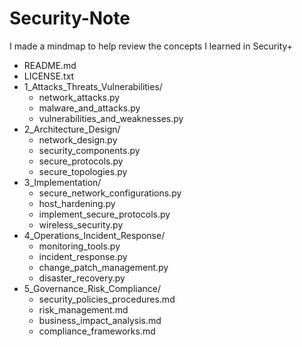 # Security-Note
I made a mindmap to help review the concepts I learned in Security+

- README.md
- LICENSE.txt
- 1_Attacks_Threats_Vulnerabilities/
  - network_attacks.py
  - malware_and_attacks.py
  - vulnerabilities_and_weaknesses.py
- 2_Architecture_Design/
  - network_design.py
  - security_components.py
  - secure_protocols.py
  - secure_topologies.py
- 3_Implementation/
  - secure_network_configurations.py
  - host_hardening.py
  - implement_secure_protocols.py
  - wireless_security.py
- 4_Operations_Incident_Response/
  - monitoring_tools.py
  - incident_response.py
  - change_patch_management.py
  - disaster_recovery.py
- 5_Governance_Risk_Compliance/
  - security_policies_procedures.md
  - risk_management.md
  - business_impact_analysis.md
  - compliance_frameworks.md

